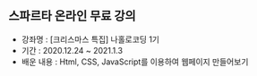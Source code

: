 ## 스파르타 온라인 무료 강의

- 강좌명 : [크리스마스 특집] 나홀로코딩 1기
- 기간 : 2020.12.24 ~ 2021.1.3
- 배운 내용 : Html, CSS, JavaScript를 이용하여 웹페이지 만들어보기


